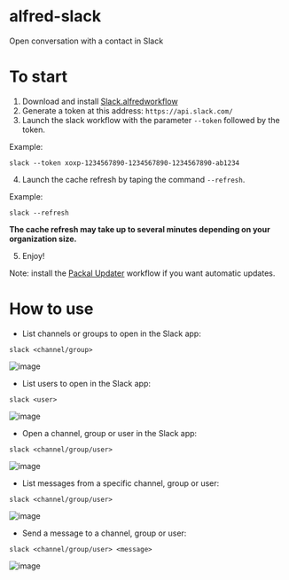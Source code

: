 alfred-slack
============

Open conversation with a contact in Slack

# To start
1. Download and install [Slack.alfredworkflow](https://github.com/packal/repository/raw/master/com.yannickglt.alfred2.slack/slack.alfredworkflow)
2. Generate a token at this address: `https://api.slack.com/`
3. Launch the slack workflow with the parameter `--token` followed by the token.

  Example: 
  ```
  slack --token xoxp-1234567890-1234567890-1234567890-ab1234
  ```
4. Launch the cache refresh by taping the command `--refresh`.

  Example:
  ```
  slack --refresh
  ```
  **The cache refresh may take up to several minutes depending on your organization size.**
  
5. Enjoy!

  Note: install the [Packal Updater](http://www.packal.org/workflow/packal-updater) workflow if you want automatic updates.

# How to use
- List channels or groups to open in the Slack app:

```
slack <channel/group>
```
![image](https://cloud.githubusercontent.com/assets/1006426/10527597/a4c81c44-7391-11e5-9009-625d1e6957f1.png)


- List users to open in the Slack app:

```
slack <user>
```
![image](https://cloud.githubusercontent.com/assets/1006426/10527601/aa77ab3c-7391-11e5-9e04-1b937ef35206.png)

- Open a channel, group or user in the Slack app:

```
slack <channel/group/user>
```
![image](http://www.packal.org/sites/default/files/public/workflow-files/comyannickgltalfred2slack/screenshots/alfred-slack2.gif)

- List messages from a specific channel, group or user:

```
slack <channel/group/user>
```
![image](https://cloud.githubusercontent.com/assets/1006426/10527030/918dd7f2-738e-11e5-9ea1-4bf74a0dd9cb.png)

- Send a message to a channel, group or user:

```
slack <channel/group/user> <message>
```
![image](https://cloud.githubusercontent.com/assets/1006426/10527561/6966d26c-7391-11e5-8907-ee2999e3ef36.png)
